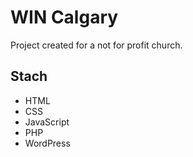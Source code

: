<h1>WIN Calgary</h1>
<p>Project created for a not for profit church.</p>
<h2>Stach</h2>
<ul>
    <li>HTML</li>
    <li>CSS</li>
    <li>JavaScript</li>
    <li>PHP</li>
    <li>WordPress</li>
</ul>